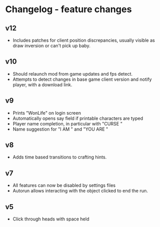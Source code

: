 # Changelog - feature changes

## v12

- Includes patches for client position discrepancies, usually visible as draw inversion or can't pick up baby.

## v10

- Should relaunch mod from game updates and fps detect.
- Attempts to detect changes in base game client version and notify player, with a download link.

## v9

- Prints "WonLife" on login screen
- Automatically opens say field if printable characters are typed
- Player name completion, in particular with "CURSE "
- Name suggestion for "I AM " and "YOU ARE "

## v8

- Adds time based transitions to crafting hints.

## v7

- All features can now be disabled by settings files
- Autorun allows interacting with the object clicked to end the run.

## v5

- Click through heads with space held
